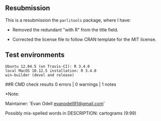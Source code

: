 

## Resubmission

This is a resubmission the `parlitools` package, where I have:

* Removed the redundant "with R" from the title field.

* Corrected the license file to follow CRAN template for the MIT license.


## Test environments

    Ubuntu 12.04.5 (on Travis-CI): R 3.4.0
    local MacOS 10.12.5 installation: R 3.4.0
    win-builder (devel and release)

##R CMD check results 0 errors | 0 warnings | 1 notes

*Note: 

Maintainer: 'Evan Odell <evanodell91@gmail.com>'

Possibly mis-spelled words in DESCRIPTION:
  cartograms (9:99)